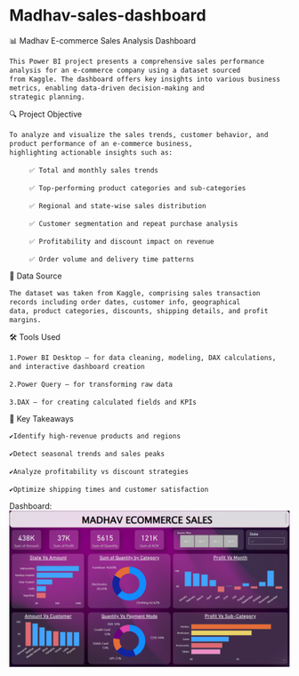 # Madhav-sales-dashboard
📊 Madhav E-commerce Sales Analysis Dashboard 

    This Power BI project presents a comprehensive sales performance analysis for an e-commerce company using a dataset sourced 
    from Kaggle. The dashboard offers key insights into various business metrics, enabling data-driven decision-making and 
    strategic planning.

🔍 Project Objective

    To analyze and visualize the sales trends, customer behavior, and product performance of an e-commerce business, 
    highlighting actionable insights such as:

         ✅ Total and monthly sales trends

         ✅ Top-performing product categories and sub-categories

         ✅ Regional and state-wise sales distribution

         ✅ Customer segmentation and repeat purchase analysis

         ✅ Profitability and discount impact on revenue

         ✅ Order volume and delivery time patterns

🧾 Data Source

    The dataset was taken from Kaggle, comprising sales transaction records including order dates, customer info, geographical
    data, product categories, discounts, shipping details, and profit margins.

🛠 Tools Used

    1.Power BI Desktop – for data cleaning, modeling, DAX calculations, and interactive dashboard creation

    2.Power Query – for transforming raw data

    3.DAX – for creating calculated fields and KPIs

📌 Key Takeaways

    ✔️Identify high-revenue products and regions

    ✔️Detect seasonal trends and sales peaks

    ✔️Analyze profitability vs discount strategies

    ✔️Optimize shipping times and customer satisfaction

Dashboard: ![Dashboard Preview](https://github.com/sonalika016/Madhav-sales-dashboard/blob/main/Dashboard%20Snapshot.png)

